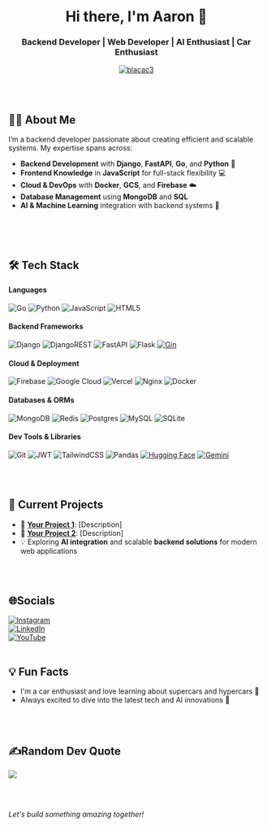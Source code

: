 <h1 align="center">Hi there, I'm Aaron 👋</h1>
<h3 align="center">Backend Developer | Web Developer | AI Enthusiast | Car Enthusiast</h3>

<p align="center">
  <a href="https://github.com/blacac3">
    <img src="https://komarev.com/ghpvc/?username=blacac3&label=Profile%20views&color=0e75b6&style=flat" alt="blacac3" />
  </a>
</p>

<br/>
<br/>

## 👨‍💻 About Me
I’m a backend developer passionate about creating efficient and scalable systems. My expertise spans across:
- **Backend Development** with **Django**, **FastAPI**, **Go**,  and **Python** 🐍
- **Frontend Knowledge** in **JavaScript** for full-stack flexibility 💻
- **Cloud & DevOps** with **Docker**, **GCS**, and **Firebase** ☁️
- **Database Management** using **MongoDB** and **SQL**
- **AI & Machine Learning** integration with backend systems 🤖

<br/>
<br/>
<br/>


## 🛠️ Tech Stack
#### Languages
![Go](https://img.shields.io/badge/go-%2300ADD8.svg?style=plastic&logo=go&logoColor=white)
![Python](https://img.shields.io/badge/python-3670A0?style=plastic&logo=python&logoColor=ffdd54)
![JavaScript](https://img.shields.io/badge/javascript-%23323330.svg?style=plastic&logo=javascript&logoColor=%23F7DF1E)
![HTML5](https://img.shields.io/badge/html5-%23E34F26.svg?style=plastic&logo=html5&logoColor=white)

#### Backend Frameworks
![Django](https://img.shields.io/badge/django-%23092E20.svg?style=plastic&logo=django&logoColor=white)
![DjangoREST](https://img.shields.io/badge/DJANGO-REST-ff1709?style=plastic&logo=django&logoColor=white&color=ff1709&labelColor=gray)
![FastAPI](https://img.shields.io/badge/FastAPI-005571?style=plastic&logo=fastapi)
![Flask](https://img.shields.io/badge/flask-%23000.svg?style=plastic&logo=flask&logoColor=white)
[![Gin](https://img.shields.io/badge/Gin%20Framework-00ADD8?style=plastic&logo=go&logoColor=white)](https://gin-gonic.com/)


#### Cloud & Deployment
![Firebase](https://img.shields.io/badge/firebase-%23039BE5.svg?style=plastic&logo=firebase)
![Google Cloud](https://img.shields.io/badge/Google%20Cloud-%234285F4.svg?style=plastic&logo=google-cloud&logoColor=white)
![Vercel](https://img.shields.io/badge/vercel-%23000000.svg?style=plastic&logo=vercel&logoColor=white)
![Nginx](https://img.shields.io/badge/nginx-%23009639.svg?style=plastic&logo=nginx&logoColor=white)
![Docker](https://img.shields.io/badge/docker-%230db7ed.svg?style=plastic&logo=docker&logoColor=white)

#### Databases & ORMs
![MongoDB](https://img.shields.io/badge/MongoDB-%234ea94b.svg?style=plastic&logo=mongodb&logoColor=white)
![Redis](https://img.shields.io/badge/redis-%23DD0031.svg?style=plastic&logo=redis&logoColor=white)
![Postgres](https://img.shields.io/badge/postgres-%23316192.svg?style=plastic&logo=postgresql&logoColor=white)
![MySQL](https://img.shields.io/badge/mysql-%2300f.svg?style=plastic&logo=mysql&logoColor=white)
![SQLite](https://img.shields.io/badge/sqlite-%2307405e.svg?style=plastic&logo=sqlite&logoColor=white)

#### Dev Tools & Libraries
![Git](https://img.shields.io/badge/-Git-05122A?style=plastic&logo=git)
![JWT](https://img.shields.io/badge/JWT-black?style=plastic&logo=JSON%20web%20tokens)
![TailwindCSS](https://img.shields.io/badge/tailwindcss-%2338B2AC.svg?style=plastic&logo=tailwind-css&logoColor=white)
![Pandas](https://img.shields.io/badge/pandas-%23150458.svg?style=plastic&logo=pandas&logoColor=white)
[![Hugging Face](https://img.shields.io/badge/Hugging%20Face-ffcc00?style=plastic&logo=huggingface&logoColor=black)](https://huggingface.co/)
[![Gemini](https://img.shields.io/badge/Gemini-4285F4?style=plastic&logo=google&logoColor=white)](https://ai.googleblog.com/)


<br/>
<br/>

## 🔭 Current Projects
- 🚀 **[Your Project 1](#)**: [Description]
- 🔧 **[Your Project 2](#)**: [Description]
- 💡 Exploring **AI integration** and scalable **backend solutions** for modern web applications

<br/>
<br/>




## 🌐Socials
[![Instagram](https://img.shields.io/badge/Instagram-%23E4405F.svg?logo=Instagram&logoColor=white)](https://instagram.com/blacac3) <br/> 
[![LinkedIn](https://img.shields.io/badge/LinkedIn-%230077B5.svg?logo=linkedin&logoColor=white)](https://linkedin.com/in/https://www.linkedin.com/in/aaron-ezeala)<br/> 
[![YouTube](https://img.shields.io/badge/YouTube-%23FF0000.svg?logo=YouTube&logoColor=white)](https://youtube.com/c/UCsOK_dYLP6cntK09jg_BJrg) 
<br/>
<br/>



## 💡 Fun Facts
- I'm a car enthusiast and love learning about supercars and hypercars 🚗
- Always excited to dive into the latest tech and AI innovations 💼

<br/>
<br/>

## ✍️Random Dev Quote
![](https://quotes-github-readme.vercel.app/api?type=horizontal&theme=gruvbox)

<br/>
<br/>

*Let's build something amazing together!*
